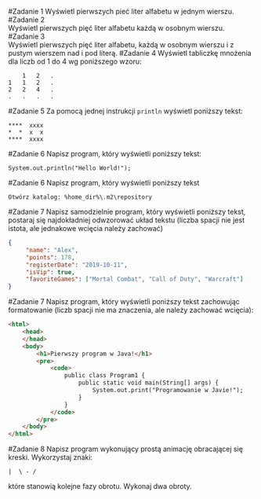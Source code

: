 #Zadanie 1
Wyświetl pierwszych pieć liter alfabetu w jednym wierszu.
#Zadanie 2   
Wyświetl pierwszych pięć liter alfabetu każdą w osobnym wierszu.
#Zadanie 3   
Wyświetl pierwszych pięć liter alfabetu, każdą w osobnym wierszu i z pustym wierszem nad i pod literą.
#Zadanie 4
Wyświetl tabliczkę mnożenia dla liczb od 1 do 4 wg poniższego wzoru:
   ```
       1   2   .
   1   1   2   .
   2   2   4   .
   .   .   .   .
   ```
#Zadanie 5
Za pomocą jednej instrukcji `println` wyświetl poniższy tekst:
```
****  xxxx
*  *  x  x
****  xxxx
```
#Zadanie 6
Napisz program, który wyświetli poniższy tekst:
```
System.out.println("Hello World!");
```
#Zadanie 6
Napisz program, który wyświetli poniższy tekst
```
Otwórz katalog: %home_dir%\.m2\repository
```
#Zadanie 7
Napisz samodzielnie program, który wyświetli poniższy tekst, postaraj się najdokładniej odwzorować układ tekstu (liczba spacji nie jest istota, ale
jednakowe wcięcia należy zachować)
```json
{
     "name": "Alex",
     "points": 178,
     "registerDate": "2019-10-11",
     "isVip": true,
     "favoriteGames": ["Mortal Combat", "Call of Duty", "Warcraft"]
}
```           
#Zadanie 7
Napisz program, który wyświetli poniższy tekst zachowując formatowanie (liczb spacji nie ma znaczenia, ale należy zachować wcięcia):
```html
<html>
    <head>
    </head>
    <body>
        <h1>Pierwszy program w Java!</h1>
        <pre>
            <code>
                public class Program1 {
                    public static void main(String[] args) {
                        System.out.print("Programowanie w Javie!");
                    }
                }
            </code>
        </pre>
    </body>
</html>
```
#Zadanie 8
Napisz program wykonujący prostą animację obracającej się kreski. Wykorzystaj znaki: 
```
|  \ - / 
```
które stanowią kolejne fazy obrotu. Wykonaj dwa obroty.